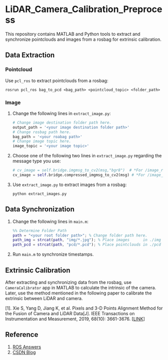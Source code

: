 # LiDAR_Camera_Calibration_Preprocess

This repository contains MATLAB and Python tools to extract and synchronize pointclouds and images from a rosbag for extrinsic calibration.

## Data Extraction

### Pointcloud

Use `pcl_ros` to extract pointclouds from a rosbag:

```shell
rosrun pcl_ros bag_to_pcd <bag_path> <pointcloud_topic> <folder_path>
```

### Image

1. Change the following lines in `extract_image.py`:

    ```python
    # Change image destination folder path here.
    output_path = '<your image destination folder path>'
    # Change rosbag path here.
    bag_path = '<your roabag path>'
    # Change image topic here.
    image_topic = '<your image topic>'
    ```

2. Choose one of the following two lines in `extract_image.py` regarding the message type you use:

    ```python
    # cv_image = self.bridge.imgmsg_to_cv2(msg,"bgr8")  # *For /image_raw
    cv_image = self.bridge.compressed_imgmsg_to_cv2(msg) # *For /image_raw/compressed
    ```

3. Use `extract_image.py` to extract images from a rosbag:

    ```shell
    python extract_images.py
    ```

## Data Synchronization

1. Change the following lines in `main.m`:

    ```matlab
    %% Determine Folder Path
    path = "<your root folder path>"; % Change folder path here.
    path_img = strcat(path, "img/*.jpg"); % Place images      in ./img folder
    path_pcd = strcat(path, "pcd/*.pcd"); % Place pointclouds in ./pcd folder
    ```

2. Run `main.m` to synchronize timestamps.

## Extrinsic Calibration

After extracting and synchronizing data from the rosbag, use `CameraCalibrator` app in MATLAB to calculate the intrinsic of the camera. Later, use the method mentioned in the following paper to calibrate the extrinsic between LiDAR and camera.

[1]. Xie S, Yang D, Jiang K, et al. Pixels and 3-D Points Alignment Method for the Fusion of Camera and LiDAR Data[J]. IEEE Transactions on Instrumentation and Measurement, 2019, 68(10): 3661-3676. [[LINK](https://ieeexplore.ieee.org/document/8565990)]

## Reference

1. [ROS Answers](https://answers.ros.org/question/289937/subscribing-to-compressed-images-from-rosbag/)
2. [CSDN Blog](https://blog.csdn.net/yinxingtianxia/java/article/details/80266849)